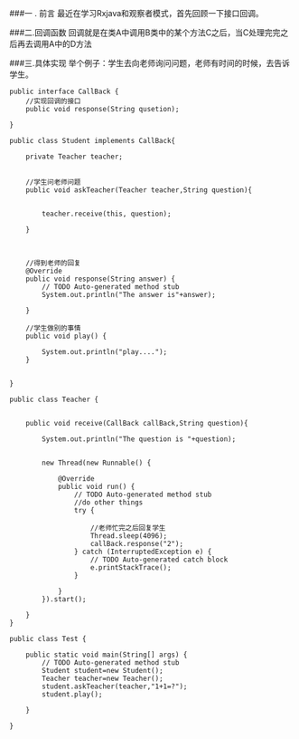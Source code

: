 ###一 . 前言 
最近在学习Rxjava和观察者模式，首先回顾一下接口回调。

###二.回调函数
回调就是在类A中调用B类中的某个方法C之后，当C处理完完之后再去调用A中的D方法


###三.具体实现
举个例子：学生去向老师询问问题，老师有时间的时候，去告诉学生。

```public interface CallBack {	//实现回调的接口	public void response(String qusetion);}```

```public class Student implements CallBack{		private Teacher teacher;			//学生问老师问题	public void askTeacher(Teacher teacher,String question){						teacher.receive(this, question);			}			//得到老师的回复	@Override	public void response(String answer) {		// TODO Auto-generated method stub		System.out.println("The answer is"+answer);			}	    //学生做别的事情	public void play() {				System.out.println("play....");	}		}```

```public class Teacher {		public void receive(CallBack callBack,String question){				System.out.println("The question is "+question);						new Thread(new Runnable() {						@Override			public void run() {				// TODO Auto-generated method stub				//do other things				try {										//老师忙完之后回复学生					Thread.sleep(4096);					callBack.response("2");				} catch (InterruptedException e) {					// TODO Auto-generated catch block					e.printStackTrace();				}							}		}).start();			}	}```

```public class Test {	public static void main(String[] args) {		// TODO Auto-generated method stub		Student student=new Student();		Teacher teacher=new Teacher();		student.askTeacher(teacher,"1+1=?");		student.play();	}}```